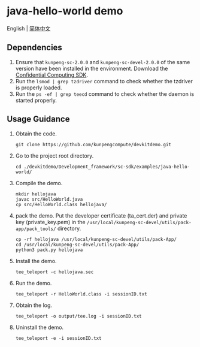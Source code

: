 # java-hello-world demo

English | [简体中文](README.md)

## Dependencies

1. Ensure that `kunpeng-sc-2.0.0` and `kunpeng-sc-devel-2.0.0` of the same version have been installed in the environment. Download the [Confidential Computing SDK](https://mirrors.huaweicloud.com/kunpeng/archive/Kunpeng_SDK/itrustee/).
2. Run the `lsmod | grep tzdriver` command to check whether the tzdriver is properly loaded.
3. Run the  `ps -ef | grep teecd` command to check whether the daemon is started properly.

## Usage Guidance

1. Obtain the code.

   ```shell
   git clone https://github.com/kunpengcompute/devkitdemo.git
   ```

2. Go to the project root directory.

   ```shell
   cd ./devkitdemo/Development_framework/sc-sdk/examples/java-hello-world/
   ```

3. Compile the demo.

    ```shell
    mkdir hellojava
    javac src/HelloWorld.java
    cp src/HelloWorld.class hellojava/
    ```

4. pack the demo.
    Put the developer certificate (ta_cert.der) and private key (private_key.pem) in the `/usr/local/kunpeng-sc-devel/utils/pack-app/pack_tools/` directory.
    ```shell
    cp -rf hellojava /usr/local/kunpeng-sc-devel/utils/pack-App/
    cd /usr/local/kunpeng-sc-devel/utils/pack-App/
    python3 pack.py hellojava
    ```

5. Install the demo.

    ```shell
    tee_teleport -c hellojava.sec
    ```

6. Run the demo.

    ```shell
    tee_teleport -r HelloWorld.class -i sessionID.txt
    ```

7. Obtain the log.

    ```shell
    tee_teleport -o output/tee.log -i sessionID.txt
    ```

8. Uninstall the demo.

    ```shell
    tee_teleport -e -i sessionID.txt
    ```
